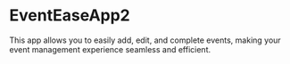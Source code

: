 # EventEaseApp2
This app allows you to easily add, edit, and complete events, making your event management experience seamless and efficient.
